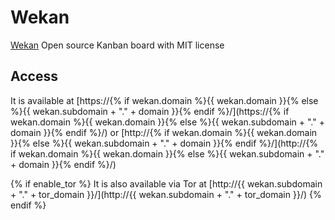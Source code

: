 # Wekan

[Wekan](https://wekan.github.io/) Open source Kanban board with MIT license

## Access

It is available at [https://{% if wekan.domain %}{{ wekan.domain }}{% else %}{{ wekan.subdomain + "." + domain }}{% endif %}/](https://{% if wekan.domain %}{{ wekan.domain }}{% else %}{{ wekan.subdomain + "." + domain }}{% endif %}/) or [http://{% if wekan.domain %}{{ wekan.domain }}{% else %}{{ wekan.subdomain + "." + domain }}{% endif %}/](http://{% if wekan.domain %}{{ wekan.domain }}{% else %}{{ wekan.subdomain + "." + domain }}{% endif %}/)

{% if enable_tor %}
It is also available via Tor at [http://{{ wekan.subdomain + "." + tor_domain }}/](http://{{ wekan.subdomain + "." + tor_domain }}/)
{% endif %}
